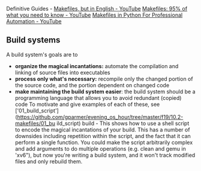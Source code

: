 Definitive Guides -
[Makefiles, but in English - YouTube](https://www.youtube.com/watch?v=FfG-QqRK4cY)
[Makefiles: 95% of what you need to know - YouTube](https://www.youtube.com/watch?v=DtGrdB8wQ_8)
[Makefiles in Python For Professional Automation - YouTube](https://www.youtube.com/watch?v=Yt-UF7fNLJE)
## Build systems
A build system's goals are to 
- **organize the magical incantations:** automate the compilation and linking of source files into executables 
- **process only what's necessary:** recompile only the changed portion of the source code, and the portion dependent on changed code 
- **make maintaining the build system easier**: the build system should be a programming language that allows you to avoid redundant (copied) code 
To motivate and give examples of each of these, 
see ['01_build_script'](https://github.com/gparmer/evening_os_hour/tree/master/f19/10.2-makefiles/01_bu ild_script) build - This shows how to use a shell script to encode the magical incantations of your build.
This has a number of downsides including repetition within the script, and the fact that it can perform a single function. 
You could make the script arbitrarily complex and add arguments to do multiple operations (e.g. clean and gemu in 'xv6"), but now you're writing a build system, and it won't track modified files and only rebuild them.